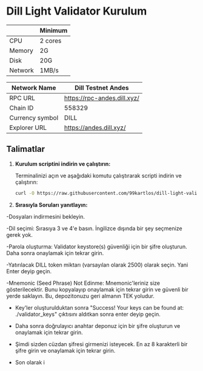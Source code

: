 # Dill Light Validator Kurulum 

|  | Minimum |
| --- | --- |
| CPU | 2 cores |
| Memory | 2G |
| Disk | 20G |
| Network | 1MB/s |

| Network Name | Dill Testnet Andes |
| --- | --- |
| RPC URL | https://rpc-andes.dill.xyz/ |
| Chain ID | 558329 |
| Currency symbol | DILL |
| Explorer URL | https://andes.dill.xyz/ |

## Talimatlar

1. **Kurulum scriptini indirin ve çalıştırın:**

   Terminalinizi açın ve aşağıdaki komutu çalıştırarak scripti indirin ve çalıştırın:

   ```sh
   curl -O https://raw.githubusercontent.com/99kartlos/dill-light-validator-setup/main/setup_light_validator.sh && chmod +x setup_light_validator.sh && ./setup_light_validator.sh


2. **Sırasıyla Soruları yanıtlayın:**

-Dosyaları indirmesini bekleyin.

-Dil seçimi: Sırasıya 3 ve 4'e basın. İngilizce dışında bir şey seçmenize gerek yok.

-Parola oluşturma: Validator keystore(s) güvenliği için bir şifre oluşturun. Daha sonra onaylamak için tekrar girin.

-Yatırılacak DILL token miktarı (varsayılan olarak 2500) olarak seçin. Yani Enter deyip geçin.

-Mnemonic (Seed Phrase) Not Edinme: Mnemonic'leriniz size gösterilecektir. Bunu kopyalayıp onaylamak için tekrar girin ve güvenli bir yerde saklayın. Bu, depozitonuzu geri almanın TEK yoludur.

- Key'ler oluşturulduktan sonra  "Success! Your keys can be found at: ./validator_keys" çıktısını aldıtkan sonra enter deyip geçin.

- Daha sonra doğrulayıcı anahtar deponuz için bir şifre oluşturun ve onaylamak için tekrar girin.

- Şimdi sizden cüzdan şifresi girmenizi isteyecek. En az 8 karakterli bir şifre girin ve onaylamak için tekrar girin.

- Son olarak i

